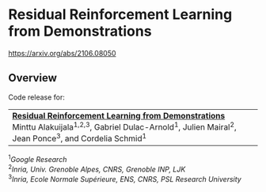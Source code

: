 # Residual Reinforcement Learning from Demonstrations
https://arxiv.org/abs/2106.08050

## Overview

Code release for:

<table><tr><td>
    <strong>
        <a href="https://sites.google.com/view/rrlfd">
            Residual Reinforcement Learning from Demonstrations
        </a><br/>
    </strong>
    Minttu Alakuijala<sup>1,2,3</sup>, Gabriel Dulac-Arnold<sup>1</sup>, Julien Mairal<sup>2</sup>, Jean Ponce<sup>3</sup>, and Cordelia Schmid<sup>1</sup><br/>
</td></tr></table>

<sup>1</sup><em>Google Research</em></br>
<sup>2</sup><em>Inria, Univ. Grenoble Alpes, CNRS, Grenoble INP, LJK</em></br>
<sup>3</sup><em>Inria, Ecole Normale Supérieure, ENS, CNRS, PSL Research University</em>
